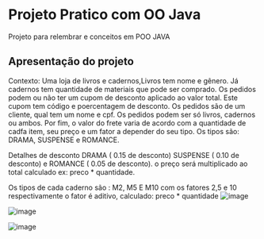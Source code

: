 # Projeto Pratico com OO Java
Projeto para relembrar e conceitos em POO JAVA 

## Apresentação do projeto 
Contexto: Uma loja de livros e cadernos,Livros tem nome e gênero. Já cadernos tem quantidade de materiais  que pode ser comprado. Os pedidos podem ou não ter um cupom de desconto aplicado ao valor total. Este cupom tem código e poercentagem de desconto. Os pedidos são de um cliente, qual tem um nome e cpf. Os pedidos podem ser só livros, cadernos ou ambos.
Por fim, o valor do frete varia de acordo com a quantidade de cadfa item, seu preço e um fator a depender do seu tipo.
Os tipos são: DRAMA, SUSPENSE e ROMANCE.

Detalhes de desconto 
DRAMA ( 0.15 de desconto) SUSPENSE ( 0.10 de desconto) e ROMANCE ( 0.05 de desconto).
o preço será multiplicado ao total calculado ex: preco * quantidade.

Os tipos de cada caderno são : M2, M5 E M10 com os fatores 2,5 e 10 respectivamente o fator é aditivo, calculado: preco * quantidade
![image](https://github.com/oficialthyago/Projeto-Pratico-com-OO-em-Java/assets/58978196/87806dc1-223a-4ed1-b7e6-a5dc4a02481c)

![image](https://github.com/oficialthyago/Projeto-Pratico-com-OO-em-Java/assets/58978196/e5614436-20e1-47a3-b557-e2ac42936780)

![image](https://github.com/oficialthyago/Projeto-Pratico-com-OO-em-Java/assets/58978196/c8702ef2-6bfa-4352-982e-1abb31a4a7ba)
